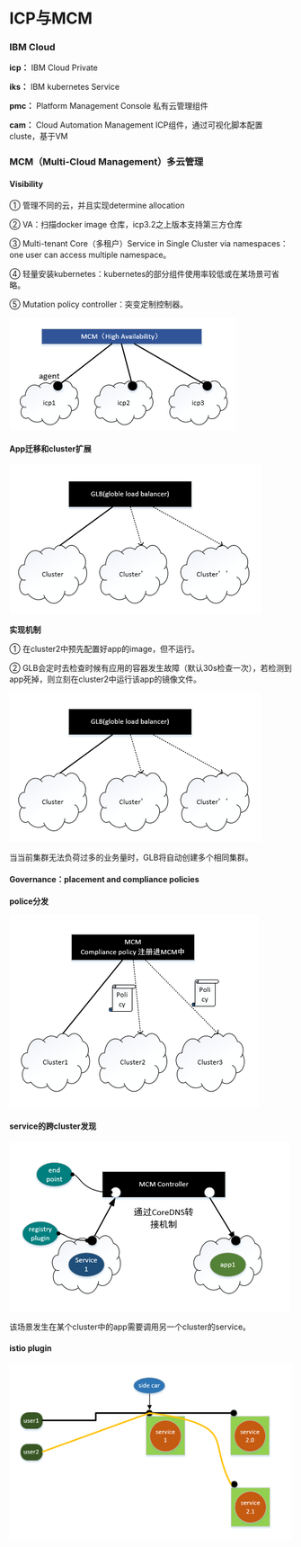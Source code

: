 # ICP与MCM

### IBM Cloud

**icp：** IBM Cloud Private

**iks：** IBM kubernetes Service



**pmc：** Platform Management Console   私有云管理组件

**cam：** Cloud Automation Management  ICP组件，通过可视化脚本配置cluste，基于VM



### MCM（Multi-Cloud Management）多云管理

#### Visibility

①  管理不同的云，并且实现determine allocation

②  VA：扫描docker image 仓库，icp3.2之上版本支持第三方仓库

③  Multi-tenant Core（多租户）Service in Single Cluster via namespaces：one user can access multiple namespace。

④  轻量安装kubernetes：kubernetes的部分组件使用率较低或在某场景可省略。

⑤  Mutation policy controller：突变定制控制器。

![](https://github.com/smallguaji/picture/raw/master/mcm.png)



#### App迁移和cluster扩展

![](https://raw.githubusercontent.com/smallguaji/picture/master/%E9%9B%86%E7%BE%A4%E5%A4%8D%E5%88%B6.png)

**实现机制**

①  在cluster2中预先配置好app的image，但不运行。

②  GLB会定时去检查时候有应用的容器发生故障（默认30s检查一次），若检测到app死掉，则立刻在cluster2中运行该app的镜像文件。

![](https://raw.githubusercontent.com/smallguaji/picture/master/%E9%9B%86%E7%BE%A4%E5%A4%8D%E5%88%B6.png)

当当前集群无法负荷过多的业务量时，GLB将自动创建多个相同集群。



#### Governance：placement and compliance policies

**police分发**

![](https://raw.githubusercontent.com/smallguaji/picture/master/policy%E5%88%86%E5%8F%91.png)



#### service的跨cluster发现

![](https://raw.githubusercontent.com/smallguaji/picture/master/service%E8%B7%A8%E9%9B%86%E7%BE%A4%E5%8F%91%E7%8E%B0.png)

该场景发生在某个cluster中的app需要调用另一个cluster的service。



#### istio plugin

![](https://raw.githubusercontent.com/smallguaji/picture/master/istio.png)

